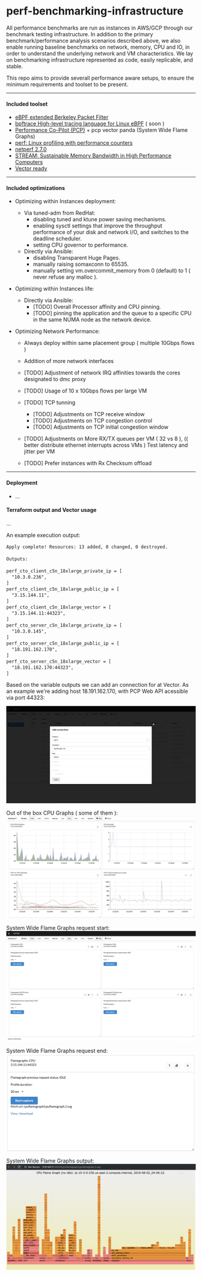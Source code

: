 # perf-benchmarking-infrastructure


All performance benchmarks are run as instances in AWS/GCP through our benchmark testing infrastructure. In addition to the primary benchmark/performance analysis scenarios described above, we also enable running baseline benchmarks on network, memory, CPU and IO, in order to understand the underlying network and VM characteristics. 
We lay on benchmarking infrastructure represented as code, easily replicable, and stable. 


This repo aims to provide severall performance aware setups, to ensure the minimum requirements and toolset to be present.

-------
#### Included toolset

- [eBPF extended Berkeley Packet Filter ](https://www.iovisor.org/technology/ebpf)
- [bpftrace High-level tracing language for Linux eBPF](https://github.com/iovisor/bpftrace) ( soon ) 
- [Performance Co-Pilot (PCP)](https://pcp.io/) + pcp vector panda (System Wide Flame Graphs)
- [perf: Linux profiling with performance counters](https://perf.wiki.kernel.org/index.php/Main_Page)
- [netperf 2.7.0](https://hewlettpackard.github.io/netperf/)
- [STREAM: Sustainable Memory Bandwidth in High Performance Computers](https://www.cs.virginia.edu/stream/)
- [Vector ready](https://github.com/netflix/vector)

-------
#### Included optimizations

- Optimizing within Instances deployment: 
  - Via tuned-adm from RedHat:
    - disabling tuned and ktune power saving mechanisms.
    - enabling sysctl settings that improve the throughput performance of your disk and network I/O, and switches to the deadline scheduler.
    - setting CPU governor to performance.
  - Directly via Ansible:
    - disabling Transparent Huge Pages.
    - manually raising somaxconn to 65535.
    - manually setting vm.overcommit_memory from 0 (default) to 1 ( never refuse any malloc ).

- Optimizing within Instances life: 
  - Directly via Ansible:
    - [TODO] Overall Processor affinity and CPU pinning.
    - [TODO] pinning the application and the queue to a specific CPU in the same NUMA node as the network device.


- Optimizing Network Performance: 
  - Always deploy within same placement group ( multiple 10Gbps flows )
  - Addition of more network interfaces
  - [TODO] Adjustment of network IRQ affinities towards the cores designated to dmc proxy
  - [TODO] Usage of 10 x 10Gbps flows per large VM

  - [TODO] TCP tunning
    - [TODO] Adjustments on TCP receive window
    - [TODO] Adjustments on TCP congestion control
    - [TODO] Adjustments on TCP initial congestion window
  
  - [TODO] Adjustments on More RX/TX queues per VM ( 32 vs 8 ), (( better distribute ethernet interrupts across VMs )
Test latency and jitter per VM
  - [TODO] Prefer instances with Rx Checksum offload 



-------
#### Deployment

- ...

#### Terraform output and Vector usage

...

An example execution output:
```text
Apply complete! Resources: 13 added, 0 changed, 0 destroyed.

Outputs:

perf_cto_client_c5n_18xlarge_private_ip = [
  "10.3.0.236",
]
perf_cto_client_c5n_18xlarge_public_ip = [
  "3.15.144.11",
]
perf_cto_client_c5n_18xlarge_vector = [
  "3.15.144.11:44323",
]
perf_cto_server_c5n_18xlarge_private_ip = [
  "10.3.0.145",
]
perf_cto_server_c5n_18xlarge_public_ip = [
  "18.191.162.170",
]
perf_cto_server_c5n_18xlarge_vector = [
  "18.191.162.170:44323",
]

```

Based on the variable outputs we can add an connection for at Vector. As an example we're adding host 18.191.162.170, with PCP Web API acessible via port 44323:

![alt text][add_host]

Out of the box CPU Graphs ( some of them ):
![alt text][sample_cpu]

System Wide Flame Graphs request start:
![alt text][flame_start]

System Wide Flame Graphs request end:
![alt text][flame_ended]


System Wide Flame Graphs output:
![alt text][sample_flame]


[add_host]: ./doc/vector_add_host.png "Sample Flamegraph collection ended"
[sample_cpu]: ./doc/vector_sample_cpu.png "Sample Flamegraph collection ended"
[flame_start]: ./doc/vector_flame_start.png "Sample Flamegraph collection ended"
[flame_ended]: ./doc/vector_flame_ended.png "Sample Flamegraph collection ended"
[sample_flame]: ./doc/vector_sample_flame.png "Sample Flamegraph collection ended"
